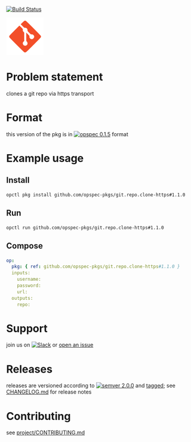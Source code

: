 [![Build Status](https://travis-ci.org/opspec-pkgs/git.repo.clone-https.svg?branch=master)](https://travis-ci.org/opspec-pkgs/git.repo.clone-https)

<img src="icon.svg" alt="icon" height="100px">

# Problem statement

clones a git repo via https transport

# Format

this version of the pkg is in [![opspec 0.1.5](https://img.shields.io/badge/opspec-0.1.5-brightgreen.svg?colorA=6b6b6b&colorB=fc16be)](https://opspec.io/0.1.5/packages.html) format

# Example usage

## Install

```shell
opctl pkg install github.com/opspec-pkgs/git.repo.clone-https#1.1.0
```

## Run

```
opctl run github.com/opspec-pkgs/git.repo.clone-https#1.1.0
```

## Compose

```yaml
op:
  pkg: { ref: github.com/opspec-pkgs/git.repo.clone-https#1.1.0 }
  inputs:
    username:
    password:
    url:
  outputs:
    repo:
```

# Support

join us on
[![Slack](https://opspec-slackin.herokuapp.com/badge.svg)](https://opspec-slackin.herokuapp.com/)
or
[open an issue](https://github.com/opspec-pkgs/git.repo.clone-https/issues)

# Releases

releases are versioned according to
[![semver 2.0.0](https://img.shields.io/badge/semver-2.0.0-brightgreen.svg)](http://semver.org/spec/v2.0.0.html)
and [tagged](https://git-scm.com/book/en/v2/Git-Basics-Tagging); see
[CHANGELOG.md](CHANGELOG.md) for release notes

# Contributing

see
[project/CONTRIBUTING.md](https://github.com/opspec-pkgs/project/blob/master/CONTRIBUTING.md)
